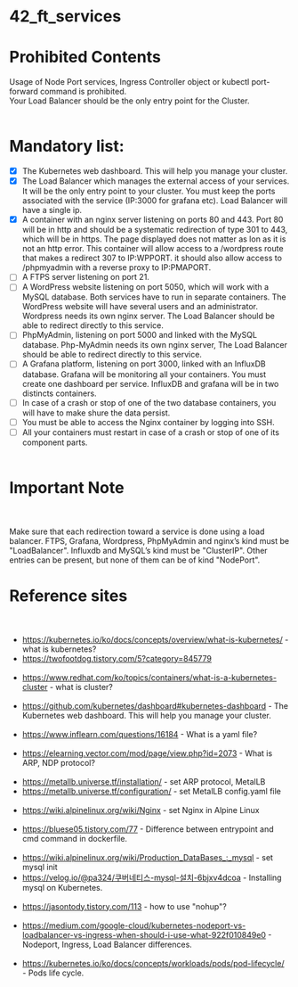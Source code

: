 # 42_ft_services<br>

# Prohibited Contents<br>
Usage of Node Port services, Ingress Controller object or kubectl port-forward command is prohibited.<br>
Your Load Balancer should be the only entry point for the Cluster.<br>
<br>
# Mandatory list:<br>
- [x] The Kubernetes web dashboard. This will help you manage your cluster.<br>
- [x] The Load Balancer which manages the external access of your services. It will be the only entry point to your cluster. You must keep the ports associated with the service (IP:3000 for grafana etc). Load Balancer will have a single ip.<br>
- [x] A container with an nginx server listening on ports 80 and 443. Port 80 will be in http and should be a systematic redirection of type 301 to 443, which will be in https. The page displayed does not matter as lon as it is not an http error. This container will allow access to a /wordpress route that makes a redirect 307 to IP:WPPORT. it should also allow access to /phpmyadmin with a reverse proxy to IP:PMAPORT.<br>
- [ ] A FTPS server listening on port 21.<br>
- [ ] A WordPress website listening on port 5050, which will work with a MySQL database. Both services have to run in separate containers. The WordPress website will have several users and an administrator. Wordpress needs its own nginx server. The Load Balancer should be able to redirect directly to this service.<br>
- [ ] PhpMyAdmin, listening on port 5000 and linked with the MySQL database. Php-MyAdmin needs its own nginx server, The Load Balancer should be able to redirect directly to this service.<br>
- [ ] A Grafana platform, listening on port 3000, linked with an InfluxDB database. Grafana will be monitoring all your containers. You must create one dashboard per service. InfluxDB and grafana will be in two distincts containers.<br>
- [ ] In case of a crash or stop of one of the two database containers, you will have to make shure the data persist.<br>
- [ ] You must be able to access the Nginx container by logging into SSH.<br>
- [ ] All your containers must restart in case of a crash or stop of one of its component parts.<br><br>

# Important Note<br><br>
Make sure that each redirection toward a service is done using a load balancer. FTPS, Grafana, Wordpress, PhpMyAdmin and nginx’s kind must be "LoadBalancer". Influxdb and MySQL’s kind must be "ClusterIP". Other entries can be present, but none of them can be of kind "NodePort".<br>

# Reference sites<br><br>
- <https://kubernetes.io/ko/docs/concepts/overview/what-is-kubernetes/> - what is kubernetes?<br>
- <https://twofootdog.tistory.com/5?category=845779><br><br>
- <https://www.redhat.com/ko/topics/containers/what-is-a-kubernetes-cluster> - what is cluster?<br><br>
- <https://github.com/kubernetes/dashboard#kubernetes-dashboard> - The Kubernetes web dashboard. This will help you manage your cluster.<br><br>
- <https://www.inflearn.com/questions/16184> - What is a yaml file?<br><br>
- <https://elearning.vector.com/mod/page/view.php?id=2073> - What is ARP, NDP protocol?<br><br>
- <https://metallb.universe.tf/installation/> - set ARP protocol, MetalLB<br>
- <https://metallb.universe.tf/configuration/> - set MetalLB config.yaml file <br><br>
- <https://wiki.alpinelinux.org/wiki/Nginx> - set Nginx in Alpine Linux<br><br>
- <https://bluese05.tistory.com/77> - Difference between entrypoint and cmd command in dockerfile.<br><br>
- <https://wiki.alpinelinux.org/wiki/Production_DataBases_:_mysql> - set mysql init<br>
- <https://velog.io/@pa324/쿠버네티스-mysql-설치-6bjxv4dcoa> - Installing mysql on Kubernetes.<br><br>
- <https://jasontody.tistory.com/113> - how to use "nohup"?<br><br>
- <https://medium.com/google-cloud/kubernetes-nodeport-vs-loadbalancer-vs-ingress-when-should-i-use-what-922f010849e0> - Nodeport, Ingress, Load Balancer differences. <br><br>
- <https://kubernetes.io/ko/docs/concepts/workloads/pods/pod-lifecycle/> - Pods life cycle. <br><br>

